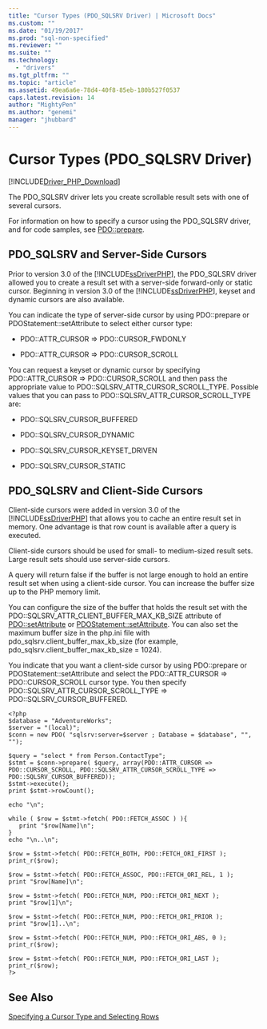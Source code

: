 ```yaml
---
title: "Cursor Types (PDO_SQLSRV Driver) | Microsoft Docs"
ms.custom: ""
ms.date: "01/19/2017"
ms.prod: "sql-non-specified"
ms.reviewer: ""
ms.suite: ""
ms.technology: 
  - "drivers"
ms.tgt_pltfrm: ""
ms.topic: "article"
ms.assetid: 49ea6a6e-78d4-40f8-85eb-180b527f0537
caps.latest.revision: 14
author: "MightyPen"
ms.author: "genemi"
manager: "jhubbard"
---
```

# Cursor Types (PDO_SQLSRV Driver)
[!INCLUDE[Driver_PHP_Download](../../includes/driver_php_download.md)]

The PDO_SQLSRV driver lets you create scrollable result sets with one of several cursors.  
  
For information on how to specify a cursor using the PDO_SQLSRV driver, and for code samples, see [PDO::prepare](../../connect/php/pdo-prepare.md).  
  
## PDO_SQLSRV and Server-Side Cursors  
Prior to version 3.0 of the [!INCLUDE[ssDriverPHP](../../includes/ssdriverphp_md.md)], the PDO_SQLSRV driver allowed you to create a result set with a server-side forward-only or static cursor. Beginning in version 3.0 of the [!INCLUDE[ssDriverPHP](../../includes/ssdriverphp_md.md)], keyset and dynamic cursors are also available.  
  
You can indicate the type of server-side cursor by using PDO::prepare or PDOStatement::setAttribute to select either cursor type:  
  
-   PDO::ATTR_CURSOR => PDO::CURSOR_FWDONLY  
  
-   PDO::ATTR_CURSOR => PDO::CURSOR_SCROLL  
  
You can request a keyset or dynamic cursor by specifying PDO::ATTR_CURSOR => PDO::CURSOR_SCROLL and then pass the appropriate value to PDO::SQLSRV_ATTR_CURSOR_SCROLL_TYPE. Possible values that you can pass to PDO::SQLSRV_ATTR_CURSOR_SCROLL_TYPE are:  
  
-   PDO::SQLSRV_CURSOR_BUFFERED  
  
-   PDO::SQLSRV_CURSOR_DYNAMIC  
  
-   PDO::SQLSRV_CURSOR_KEYSET_DRIVEN  
  
-   PDO::SQLSRV_CURSOR_STATIC  
  
## PDO_SQLSRV and Client-Side Cursors  
Client-side cursors were added in version 3.0 of the [!INCLUDE[ssDriverPHP](../../includes/ssdriverphp_md.md)] that allows you to cache an entire result set in memory. One advantage is that row count is available after a query is executed.  
  
Client-side cursors should be used for small- to medium-sized result sets. Large result sets should use server-side cursors.  
  
A query will return false if the buffer is not large enough to hold an entire result set when using a client-side cursor. You can increase the buffer size up to the PHP memory limit.  
  
You can configure the size of the buffer that holds the result set with the PDO::SQLSRV_ATTR_CLIENT_BUFFER_MAX_KB_SIZE attribute of [PDO::setAttribute](../../connect/php/pdo-setattribute.md) or [PDOStatement::setAttribute](../../connect/php/pdostatement-setattribute.md). You can also set the maximum buffer size in the php.ini file with pdo_sqlsrv.client_buffer_max_kb_size (for example, pdo_sqlsrv.client_buffer_max_kb_size = 1024).  
  
You indicate that you want a client-side cursor by using PDO::prepare or PDOStatement::setAttribute and select the PDO::ATTR_CURSOR => PDO::CURSOR_SCROLL cursor type.  You then specify PDO::SQLSRV_ATTR_CURSOR_SCROLL_TYPE => PDO::SQLSRV_CURSOR_BUFFERED.  
  
```  
<?php  
$database = "AdventureWorks";  
$server = "(local)";  
$conn = new PDO( "sqlsrv:server=$server ; Database = $database", "", "");  
  
$query = "select * from Person.ContactType";  
$stmt = $conn->prepare( $query, array(PDO::ATTR_CURSOR => PDO::CURSOR_SCROLL, PDO::SQLSRV_ATTR_CURSOR_SCROLL_TYPE => PDO::SQLSRV_CURSOR_BUFFERED));  
$stmt->execute();  
print $stmt->rowCount();  
  
echo "\n";  
  
while ( $row = $stmt->fetch( PDO::FETCH_ASSOC ) ){  
   print "$row[Name]\n";  
}  
echo "\n..\n";  
  
$row = $stmt->fetch( PDO::FETCH_BOTH, PDO::FETCH_ORI_FIRST );  
print_r($row);  
  
$row = $stmt->fetch( PDO::FETCH_ASSOC, PDO::FETCH_ORI_REL, 1 );  
print "$row[Name]\n";  
  
$row = $stmt->fetch( PDO::FETCH_NUM, PDO::FETCH_ORI_NEXT );  
print "$row[1]\n";  
  
$row = $stmt->fetch( PDO::FETCH_NUM, PDO::FETCH_ORI_PRIOR );  
print "$row[1]..\n";  
  
$row = $stmt->fetch( PDO::FETCH_NUM, PDO::FETCH_ORI_ABS, 0 );  
print_r($row);  
  
$row = $stmt->fetch( PDO::FETCH_NUM, PDO::FETCH_ORI_LAST );  
print_r($row);  
?>  
```  
  
## See Also  
[Specifying a Cursor Type and Selecting Rows](../../connect/php/specifying-a-cursor-type-and-selecting-rows.md)  
  
